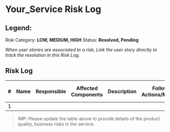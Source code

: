 # Your_Service Risk Log

## Legend:

Risk Category: **LOW, MEDIUM, HIGH**
Status: **Resolved, Pending**

*When user stories are associated to a risk, Link the user story directly to track the resolution in this Risk Log.*

## Risk Log

| #   | Name          | Responsible  | Affected Components |   Description | Follow Up Actions/Mitigation | Risk Category | Status        | Created Date  | Last Review Date|
| --- |:-------------:|:------------:|:-------------------:|:-------------:|:----------------------------:|:-------------:|:-------------:|:-------------:|:---------------:|
| 1   |               |              |                     |               |                              |               |               |               |                 |


> IMP: Please update the table above to provide details of the product quality, business risks in the service.
